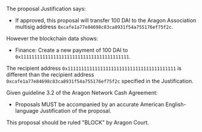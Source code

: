 The proposal Justification says:

- If approved, this proposal will transfer 100 DAI to the Aragon Association multisig address `0xcafe1a77e84698c83ca8931f54a755176ef75f2c`.

However the blockchain data shows:

- Finance: Create a new payment of 100 DAI to `0x1111111111111111111111111111111111111111`.

The recipient address `0x1111111111111111111111111111111111111111` is different than the recipient address `0xcafe1a77e84698c83ca8931f54a755176ef75f2c` specified in the Justification.

Given guideline 3.2 of the Aragon Network Cash Agreement:

- Proposals MUST be accompanied by an accurate American English-language Justification of the proposal.

This proposal should be ruled "BLOCK" by Aragon Court.
